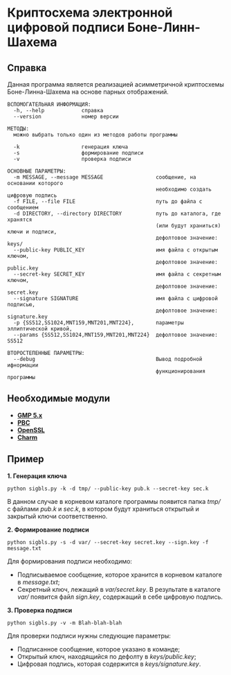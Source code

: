 Криптосхема электронной цифровой подписи Боне-Линн-Шахема
=============

Справка
-------------
Данная программа является реализацией асимметричной криптосхемы Боне-Линна-Шахема на основе парных отображений.

    ВСПОМОГАТЕЛЬНАЯ ИНФОРМАЦИЯ:
      -h, --help            справка
      --version             номер версии
      
    МЕТОДЫ:
      можно выбрать только один из методов работы программы
        
      -k                    генерация ключа
      -s                    формирование подписи
      -v                    проверка подписи
      
    ОСНОВНЫЕ ПАРАМЕТРЫ:
      -m MESSAGE, --message MESSAGE                 сообщение, на основании которого 
                                                    необходимо создать цифровую подпись
      -f FILE, --file FILE                          путь до файла с сообщением
      -d DIRECTORY, --directory DIRECTORY           путь до каталога, где хранятся 
                                                    (или будут храниться) ключи и подписи,
                                                    дефолтовое значение: keys/
      --public-key PUBLIC_KEY                       имя файла с открытым ключом,
                                                    дефолтовое значение: public.key
      --secret-key SECRET_KEY                       имя файла с секретным ключом,
                                                    дефолтовое значение: secret.key
      --signature SIGNATURE                         имя файла с цифровой подписью,
                                                    дефолтовое значение: signature.key
      -p {SS512,SS1024,MNT159,MNT201,MNT224},       параметры эллиптической кривой,
      --params {SS512,SS1024,MNT159,MNT201,MNT224}  дефолтовое значение: SS512
        
    ВТОРОСТЕПЕННЫЕ ПАРАМЕТРЫ:
      --debug                                       Вывод подробной ифнормации 
                                                    функционирования программы


Необходимые модули
-------------
* **[GMP 5.x](https://gmplib.org)**
* **[PBC](http://crypto.stanford.edu/pbc/download.html)**
* **[OpenSSL](http://www.openssl.org/source/)**
* **[Charm](http://charm-crypto.com/Main.html)**


Пример
-------------
**1. Генерация ключа**

    python sigbls.py -k -d tmp/ --public-key pub.k --secret-key sec.k
В данном случае в корневом каталоге программы появится папка *tmp/* с файлами *pub.k* и *sec.k*, в котором будут храниться открытый и закрытый ключи соответственно.

**2. Формирование подписи**

    python sigbls.py -s -d var/ --secret-key secret.key --sign.key -f message.txt
Для формирования подписи необходимо:
* Подписываемое сообщение, которое хранится в корневом каталоге в  *message.txt*;
* Секретный ключ, лежащий в *var/secret.key*.
В результате в каталоге *var/* появится файл *sign.key*, содержащий в себе цифровую подпись.

**3. Проверка подписи**

    python sigbls.py -v -m Blah-blah-blah
Для проверки подписи нужны следующие параметры:
* Подписанное сообщение, которое указано в команде;
* Открытый ключ, находящийся по дефолту в *keys/public.key*;
* Цифровая подпись, которая содержится в *keys/signature.key*.
